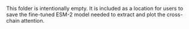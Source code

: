 This folder is intentionally empty. It is included as a location for users to save the fine-tuned ESM-2 model needed to extract and plot the cross-chain attention. 